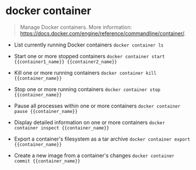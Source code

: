 # docker container
> Manage Docker containers.
> More information: <https://docs.docker.com/engine/reference/commandline/container/>.

- List currently running Docker containers
`docker container ls`

- Start one or more stopped containers
`docker container start {{container1_name}} {{container2_name}}`

- Kill one or more running containers
`docker container kill {{container_name}}`

- Stop one or more running containers
`docker container stop {{container_name}}`

- Pause all processes within one or more containers
`docker container pause {{container_name}}`

- Display detailed information on one or more containers
`docker container inspect {{container_name}}`

- Export a container's filesystem as a tar archive
`docker container export {{container_name}}`

- Create a new image from a container's changes
`docker container commit {{container_name}}`
